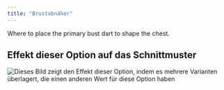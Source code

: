 ```yaml
---
title: "Brustabnäher"
---
```


Where to place the primary bust dart to shape the chest.

## Effekt dieser Option auf das Schnittmuster

![Dieses Bild zeigt den Effekt dieser Option, indem es mehrere Varianten überlagert, die einen anderen Wert für diese Option haben](breanna_primarybustdart_sample.svg "Effekt dieser Option auf das Schnittmuster")

